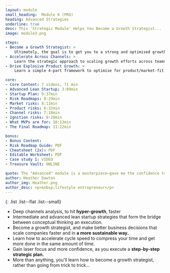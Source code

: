 ```yaml
---
layout: module
small_heading:  Module 6 (PRO)
heading: Advanced Strategies 
underline: true
desc: This 'Strategic Module' Helps You Become a Growth Strategist...
image: module3.png

steps:
- Become a Growth Strategist: >
    Ultimately, the goal is to get you to a strong and optimised growth strategy asap. That requires being strategic, rather than tactical.
- Accelerate Across Channels: >
    Learn the strategic approach to scaling growth efforts across teams. Once you’ve hit your stride, learn to increase cadence & tempo.
- Drive Explosive Product Growth: >
    Learn a simple 4-part framework to optimise for product/market-fit. Bridge the gap between high-level strategy and practical execution.

core:
- Core Content: 7 videos, 71 min
- Advanced Lean Startup: 3:09min
- Startup Plan: 9:37min
- Risk Roadmaps: 8:29min
- Market risks: 8:11min
- Product risks: 6:32min
- Channel risks: 7:18min
- Ignition risks: 9:28min
- What MVPs are for: 10:13min
- The Final Roadmap: 11:22min

bonus:
- Bonus Content:
- Risk Roadmap Guide: PDF
- Cheatsheet (2x): PDF
- Editable Worksheet: PDF
- Case study 1: VIDEO
- Treasure Vault: ONLINE

quote: The "Advanced" module is a masterpiece—gave me the confidence to pursue a career in growth myself
author: Heather Dawton
author_img: Heather.png
author_desc: <p>&nbsp;lifestyle entrepreneur</p>
---
```


{: .list .list--flat .list--small}
- Deep channels analysis, to hit <b>hyper-growth</b>, faster
- Intermediate and advanced lean startup strategies that form the bridge between conceptual thinking an execution.
- Become a growth strategist, and make better business decisions that scale companies faster and in <b>a more sustainable way.</b>
- Learn how to accelerate cycle speed to compress your time and get more done in the same amount of time.
- Gain laser focus and more confidence, as you execute a <b>step-by-step strategic plan.</b>
- More than anything, you'll learn how to become a growth strategist, rather than going from trick to trick...

